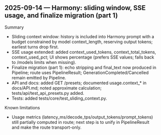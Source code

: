 ## 2025-09-14 — Harmony: sliding window, SSE usage, and finalize migration (part 1)

Summary

- Sliding context window: history is included into Harmony prompt with a budget constrained by model context_length, reserving output tokens; earliest turns drop first.
- SSE usage extended: added context_used_tokens, context_total_tokens, context_used_pct; UI shows percentage (prefers SSE values; falls back to /models limits when missing).
- Finalize migration (part 1): echo stripping and final_text now produced in Pipeline; route uses PipelineResult; GenerationCompleted/Cancelled remain emitted by Pipeline.
- API and docs: added GET /presets; documented usage.context_* in docs/API.md; noted approximate calculation; tests/api/test_api_presets.py added.
- Tests: added tests/core/test_sliding_context.py.

Known limitations

- Usage metrics (latency_ms/decode_tps/output_tokens/prompt_tokens) still partially computed in route; next step is to unify in PipelineResult and make the route transport-only.
